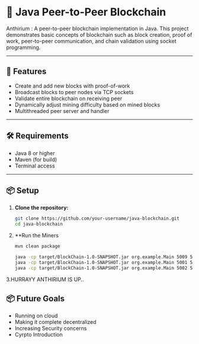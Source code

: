 # 🧱 Java Peer-to-Peer Blockchain

Anthirium : A peer-to-peer blockchain implementation in Java. This project demonstrates basic concepts of blockchain such as block creation, proof of work, peer-to-peer communication, and chain validation using socket programming.

---

## 🚀 Features

- Create and add new blocks with proof-of-work
- Broadcast blocks to peer nodes via TCP sockets
- Validate entire blockchain on receiving peer
- Dynamically adjust mining difficulty based on mined blocks
- Multithreaded peer server and handler

---

## 🛠 Requirements

- Java 8 or higher
- Maven (for build)
- Terminal access

---

## 📦 Setup

1. **Clone the repository:**

   ```bash
   git clone https://github.com/your-username/java-blockchain.git
   cd java-blockchain
   

   ```
2. **Run the Miners
   ```bash
   mvn clean package

   java -cp target/BlockChain-1.0-SNAPSHOT.jar org.example.Main 5009 5001 5002
   java -cp target/BlockChain-1.0-SNAPSHOT.jar org.example.Main 5001 5009 5002
   java -cp target/BlockChain-1.0-SNAPSHOT.jar org.example.Main 5002 5009 5002
   ```

3.HURRAYY ANTHIRIUM IS UP..


## 📦 Future Goals
   - Running on cloud
   - Making it complete decentralized
   - Increasing Security concerns
   - Cyrpto Introduction



   

